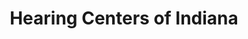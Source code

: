 ---
title: "Hearing Centers of Indiana"
url: /bedford/hearing-centers-of-indiana/
shop: Hörgeräte
---